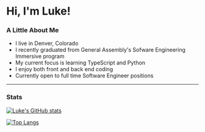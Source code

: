 # Hi, I'm Luke!

### A Little About Me

- I live in Denver, Colorado
- I recently graduated from General Assembly's Sofware Engineering Immersive program
- My current focus is learning TypeScript and Python
- I enjoy both front and back end coding
- Currently open to full time Software Engineer positions

***

### Stats

[![Luke's GitHub stats](https://github-readme-stats.vercel.app/api?username=LukeArenas&hide=issues&theme=onedark&show_icons=true)](https://github.com/anuraghazra/github-readme-stats)

[![Top Langs](https://github-readme-stats.vercel.app/api/top-langs/?username=LukeArenas&theme=onedark&layout=compact&hide=mako,shell)](https://github.com/anuraghazra/github-readme-stats)